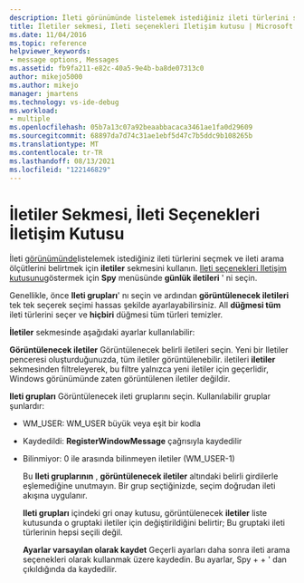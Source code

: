 ```yaml
---
description: İleti görünümünde listelemek istediğiniz ileti türlerini seçmek için Iletiler sekmesini kullanın ve ileti arama ölçütlerini belirtin.
title: İletiler sekmesi, Ileti seçenekleri Iletişim kutusu | Microsoft Docs
ms.date: 11/04/2016
ms.topic: reference
helpviewer_keywords:
- message options, Messages
ms.assetid: fb9fa211-e82c-40a5-9e4b-ba8de07313c0
author: mikejo5000
ms.author: mikejo
manager: jmartens
ms.technology: vs-ide-debug
ms.workload:
- multiple
ms.openlocfilehash: 05b7a13c07a92beaabbacaca3461ae1fa0d29609
ms.sourcegitcommit: 68897da7d74c31ae1ebf5d47c7b5ddc9b108265b
ms.translationtype: MT
ms.contentlocale: tr-TR
ms.lasthandoff: 08/13/2021
ms.locfileid: "122146829"
---
```

# <a name="messages-tab-message-options-dialog-box"></a>İletiler Sekmesi, İleti Seçenekleri İletişim Kutusu
İleti [görünümünde](../debugger/messages-view.md)listelemek istediğiniz ileti türlerini seçmek ve ileti arama ölçütlerini belirtmek için **iletiler** sekmesini kullanın. [Ileti seçenekleri Iletişim kutusunu](../debugger/message-options-dialog-box.md)göstermek için **Spy** menüsünde **günlük iletileri** ' ni seçin.

 Genellikle, önce **Ileti grupları**' nı seçin ve ardından **görüntülenecek iletileri** tek tek seçerek seçimi hassas şekilde ayarlayabilirsiniz. All **düğmesi tüm** ileti türlerini seçer ve **hiçbiri** düğmesi tüm türleri temizler.

 **İletiler** sekmesinde aşağıdaki ayarlar kullanılabilir:

 **Görüntülenecek iletiler** Görüntülenecek belirli iletileri seçin. Yeni bir Iletiler penceresi oluşturduğunuzda, tüm iletiler görüntülenebilir. iletileri **iletiler** sekmesinden filtreleyerek, bu filtre yalnızca yeni iletiler için geçerlidir, Windows görünümünde zaten görüntülenen iletiler değildir.

 **Ileti grupları** Görüntülenecek ileti gruplarını seçin. Kullanılabilir gruplar şunlardır:

- WM_USER: WM_USER büyük veya eşit bir kodla

- Kaydedildi: **RegisterWindowMessage** çağrısıyla kaydedilir

- Bilinmiyor: 0 ile arasında bilinmeyen iletiler (WM_USER-1)

  Bu **Ileti gruplarının** , **görüntülenecek iletiler** altındaki belirli girdilerle eşlemediğine unutmayın. Bir grup seçtiğinizde, seçim doğrudan ileti akışına uygulanır.

  **Ileti grupları** içindeki gri onay kutusu, görüntülenecek **iletiler** liste kutusunda o gruptaki iletiler için değiştirildiğini belirtir; Bu gruptaki ileti türlerinin hepsi seçili değil.

  **Ayarlar varsayılan olarak kaydet** Geçerli ayarları daha sonra ileti arama seçenekleri olarak kullanmak üzere kaydedin. Bu ayarlar, Spy + + ' dan çıkıldığında da kaydedilir.
